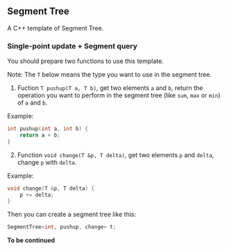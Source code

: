 ## Segment Tree

A C++ template of Segment Tree.

### Single-point update + Segment query

You should prepare two functions to use this template.

Note: The `T` below means the type you want to use in the segment tree.

1. Fuction `T pushup(T a, T b)`, get two elements `a` and `b`, return the operation you want to perform in the segment tree (like `sum`, `max` or `min`) of `a` and `b`.

Example:
```cpp
int pushup(int a, int b) {
    return a + b;
}
```

2. Function `void change(T &p, T delta)`, get two elements `p` and `delta`, change `p` with `delta`.

Example:
```cpp
void change(T &p, T delta) {
    p += delta;
}
```

Then you can create a segment tree like this:

```cpp
SegmentTree<int, pushup, change> t;
```

**To be continued**